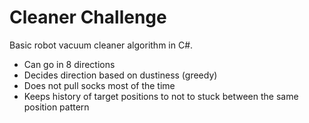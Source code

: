 # Cleaner Challenge
Basic robot vacuum cleaner algorithm in C#.
- Can go in 8 directions
- Decides direction based on dustiness (greedy)
- Does not pull socks most of the time
- Keeps history of target positions to not to stuck between the same position pattern
